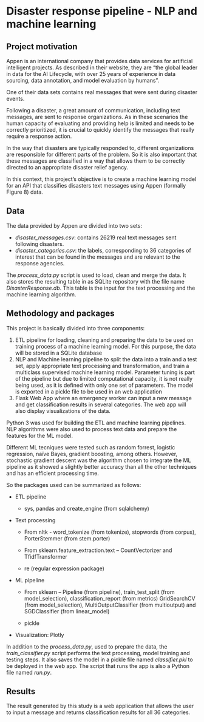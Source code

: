 # Disaster response pipeline - NLP and machine learning

## Project motivation

Appen is an international company that provides data services for artificial intelligent projects. As described in their website, they are “the global leader in data for the AI Lifecycle, with over 25 years of experience in data sourcing, data annotation, and model evaluation by humans”.

One of their data sets contains real messages that were sent during disaster events. 

Following a disaster, a great amount of communication, including text messages, are sent to response organizations. As in these scenarios the human capacity of evaluating and providing help is limited and needs to be correctly prioritized, it is crucial to quickly identify the messages that really require a response action.

In the way that disasters are typically responded to, different organizations are responsible for different parts of the problem.  So it is also important that these messages are classified in a way that allows them to be correctly directed to an appropriate disaster relief agency.

In this context, this project’s objective is to create a machine learning model for an API that classifies disasters text messages using Appen (formally Figure 8) data. 
 

## Data

The data provided by Appen are divided into two sets:
* *disaster_messages.csv*: contains 26219 real text messages sent following disasters. 
* *disaster_categories.csv*: the labels, corresponding to 36 categories of interest that can be found in the messages and are relevant to the response agencies.

The *process_data.py* script is used to load, clean and merge the data. It also stores the resulting table in as SQLite repository with the file name *DisasterResponse.db*. This table is the input for the text processing and the machine learning algorithm.


## Methodology and packages

This project is basically divided into three components:
1. ETL pipeline for loading, cleaning and preparing the data to be used on training process of a machine learning model. For this purpose, the data will be stored in a SQLite database
2. NLP and Machine learning pipeline to split the data into a train and a test set, apply appropriate text processing and transformation, and train a multiclass supervised machine learning model. Parameter tuning is part of the pipeline but due to limited computational capacity, it is not really being used, as it is defined with only one set of parameters. The model is exported in a pickle file to be used in an web application
3. Flask Web App where an emergency worker can input a new message and get classification results in several categories. The web app will also display visualizations of the data.

Python 3 was used for building the ETL and machine learning pipelines. NLP algorithms were also used to process text data and prepare the features for the ML model.

Different ML tecniques were tested such as random forrest, logistic regression, naïve Bayes, gradient boosting, among others. However, stochastic gradient descent was the algorithm chosen to integrate the ML pipeline as it showed a slightly better accuracy than all the other techniques and has an efficient processing time.

So the packages used can be summarized as follows:

* ETL pipeline

    + sys, pandas and create_engine (from sqlalchemy)

* Text processing 

    + From nltk - word_tokenize (from tokenize), stopwords (from corpus), PorterStemmer (from stem.porter) 

    + From sklearn.feature_extraction.text – CountVectorizer and TfidfTransformer 

    + re (regular expression package)

* ML pipeline

    + From sklearn – Pipeline (from pipeline), train_test_split (from model_selection), classification_report (from metrics) GridSearchCV (from model_selection), MultiOutputClassifier (from multioutput) and SGDClassifier (from linear_model) 

    + pickle 

* Visualization: Plotly

In addition to the *process_data.py*, used to prepare the data, the *train_classifier.py* script performs the text processing, model training and testing steps. It also saves the model in a pickle file named *classifier.pkl* to be deployed in the web app.
The script that runs the app is also a Python file named *run.py*.

## Results

The result generated by this study is a web application that allows the user to input a message and returns classification results for all 36 categories.
